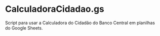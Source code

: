 # CalculadoraCidadao.gs
Script para usar a Calculadora do Cidadão do Banco Central em planilhas do Google Sheets.
